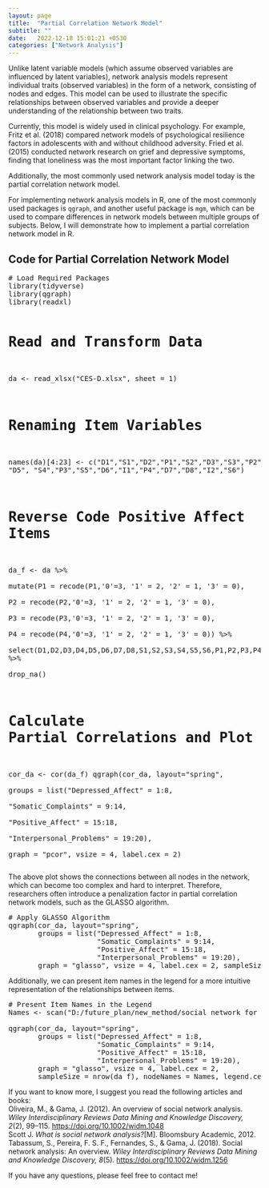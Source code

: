 ```yaml
---
layout: page
title:  "Partial Correlation Network Model"
subtitle: ""
date:   2022-12-18 15:01:21 +0530
categories: ["Network Analysis"]
---
```



<p>Unlike latent variable models (which assume observed variables are influenced by latent variables), network analysis models represent individual traits (observed variables) in the form of a network, consisting of nodes and edges. This model can be used to illustrate the specific relationships between observed variables and provide a deeper understanding of the relationship between two traits.</p>

<p>Currently, this model is widely used in clinical psychology. For example, Fritz et al. (2018) compared network models of psychological resilience factors in adolescents with and without childhood adversity. Fried et al. (2015) conducted network research on grief and depressive symptoms, finding that loneliness was the most important factor linking the two.</p>

<p>Additionally, the most commonly used network analysis model today is the partial correlation network model.</p>
<p>For implementing network analysis models in R, one of the most commonly used packages is <code>qgraph</code>, and another useful package is <code>mgm</code>, which can be used to compare differences in network models between multiple groups of subjects. Below, I will demonstrate how to implement a partial correlation network model in R.</p>

<h2><strong>Code for Partial Correlation Network Model</strong></h2>
<pre>
# Load Required Packages
library(tidyverse)
library(qgraph)
library(readxl)

# Read and Transform Data
da <- read_xlsx("CES-D.xlsx", sheet = 1)

# Renaming Item Variables
names(da)[4:23] <- c("D1","S1","D2","P1","S2","D3","S3","P2","D4", "D5", 
                     "S4","P3","S5","D6","I1","P4","D7","D8","I2","S6")

# Reverse Code Positive Affect Items
da_f <- da %>%   
  mutate(P1 = recode(P1,'0'=3, '1' = 2, '2' = 1, '3' = 0),         
         P2 = recode(P2,'0'=3, '1' = 2, '2' = 1, '3' = 0),         
         P3 = recode(P3,'0'=3, '1' = 2, '2' = 1, '3' = 0),         
         P4 = recode(P4,'0'=3, '1' = 2, '2' = 1, '3' = 0)) %>%   
  select(D1,D2,D3,D4,D5,D6,D7,D8,S1,S2,S3,S4,S5,S6,P1,P2,P3,P4,I1,I2) %>%   
  drop_na()

# Calculate Partial Correlations and Plot Network
cor_da <- cor(da_f)
qgraph(cor_da, layout="spring",       
       groups = list("Depressed_Affect" = 1:8,                       
                     "Somatic_Complaints" = 9:14,                     
                     "Positive_Affect" = 15:18,                     
                     "Interpersonal_Problems" = 19:20),       
       graph = "pcor", vsize = 4, label.cex = 2)
</pre>

<p>The above plot shows the connections between all nodes in the network, which can become too complex and hard to interpret. Therefore, researchers often introduce a penalization factor in partial correlation network models, such as the GLASSO algorithm.</p>

<pre>
# Apply GLASSO Algorithm
qgraph(cor_da, layout="spring",       
       groups = list("Depressed_Affect" = 1:8,                       
                     "Somatic_Complaints" = 9:14,                     
                     "Positive_Affect" = 15:18,                     
                     "Interpersonal_Problems" = 19:20),       
       graph = "glasso", vsize = 4, label.cex = 2, sampleSize = nrow(da_f))
</pre>

<p>Additionally, we can present item names in the legend for a more intuitive representation of the relationships between items.</p>

<pre>
# Present Item Names in the Legend
Names <- scan("D:/future_plan/new_method/social network for variable relation/ces.txt", what = "character", sep = "\n")

qgraph(cor_da, layout="spring",                 
       groups = list("Depressed_Affect" = 1:8,                                
                     "Somatic_Complaints" = 9:14,                               
                     "Positive_Affect" = 15:18,                               
                     "Interpersonal_Problems" = 19:20),                  
       graph = "glasso", vsize = 4, label.cex = 2,                 
       sampleSize = nrow(da_f), nodeNames = Names, legend.cex = 0.2)
</pre>


<p>If you want to know more, I suggest you read the following articles and books:
<br>Oliveira, M., & Gama, J. (2012). An overview of social network analysis. <i>Wiley Interdisciplinary Reviews Data Mining and Knowledge Discovery, 2</i>(2), 99–115. <a href="https://doi.org/10.1002/widm.1048">https://doi.org/10.1002/widm.1048</a>
<br>Scott J. <i>What is social network analysis?</i>[M]. Bloomsbury Academic, 2012.
<br>Tabassum, S., Pereira, F. S. F., Fernandes, S., & Gama, J. (2018). Social network analysis: An overview. <i>Wiley Interdisciplinary Reviews Data Mining and Knowledge Discovery, 8</i>(5). <a href="https://doi.org/10.1002/widm.1256">https://doi.org/10.1002/widm.1256</a>

<p>If you have any questions, please feel free to contact me!</p>
